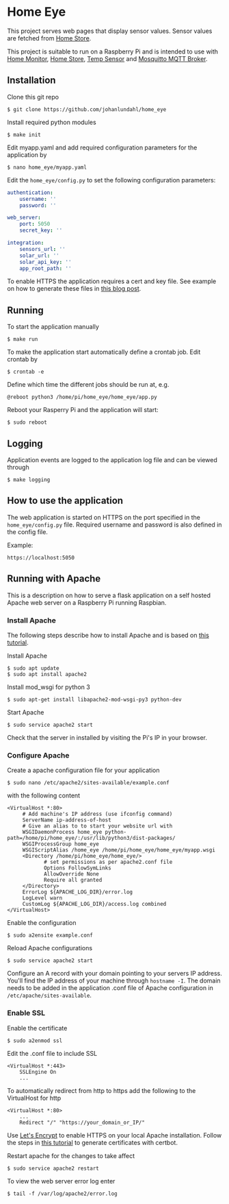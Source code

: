 # Home Eye
This project serves web pages that display sensor values. Sensor values are fetched from [Home Store](http://github.com/johanlundahl/home_store).

This project is suitable to run on a Raspberry Pi and is intended to use with [Home Monitor](http://github.com/johanlundahl/home_monitor), [Home Store](http://github.com/johanlundahl/home_store), [Temp Sensor](http://github.com/johanlundahl/temp_sensor) and [Mosquitto MQTT Broker](https://randomnerdtutorials.com/how-to-install-mosquitto-broker-on-raspberry-pi/).

## Installation

Clone this git repo

```
$ git clone https://github.com/johanlundahl/home_eye
```

Install required python modules

```
$ make init
```

Edit myapp.yaml and add required configuration parameters for the application by
```
$ nano home_eye/myapp.yaml
```

Edit the `home_eye/config.py` to set the following configuration parameters:
```yaml
authentication:
    username: ''
    password: ''

web_server:
    port: 5050
    secret_key: ''

integration:
    sensors_url: ''
    solar_url: ''
    solar_api_key: ''
    app_root_path: ''
```

To enable HTTPS the application requires a cert and key file. See example on how to generate these files in [this blog post](https://blog.miguelgrinberg.com/post/running-your-flask-application-over-https).


## Running

To start the application manually 
```
$ make run
```

To make the application start automatically define a crontab job. Edit crontab by
```
$ crontab -e
```

Define which time the different jobs should be run at, e.g.
```
@reboot python3 /home/pi/home_eye/home_eye/app.py
```

Reboot your Rasperry Pi and the application will start:
```
$ sudo reboot
```

## Logging
Application events are logged to the application log file and can be viewed through
```
$ make logging
```


## How to use the application
The web application is started on HTTPS on the port specified in the `home_eye/config.py` file. Required username and password is also defined in the config file.

Example:
```
https://localhost:5050
```

## Running with Apache
This is a description on how to serve a flask application on a self hosted Apache web server on a Raspberry Pi running Raspbian.

### Install Apache
The following steps describe how to install Apache and is based on [this tutorial](https://www.codementor.io/@abhishake/minimal-apache-configuration-for-deploying-a-flask-app-ubuntu-18-04-phu50a7ft).

Install Apache
```
$ sudo apt update
$ sudo apt install apache2
```

Install mod_wsgi for python 3
```
$ sudo apt-get install libapache2-mod-wsgi-py3 python-dev
```

Start Apache
```
$ sudo service apache2 start
```

Check that the server in installed by visiting the Pi's IP in your browser.

### Configure Apache

Create a apache configuration file for your application 
```
$ sudo nano /etc/apache2/sites-available/example.conf
```
with the following content

```
<VirtualHost *:80>
     # Add machine's IP address (use ifconfig command)
     ServerName ip-address-of-host
     # Give an alias to to start your website url with
     WSGIDaemonProcess home_eye python-path=/home/pi/home_eye/:/usr/lib/python3/dist-packages/
     WSGIProcessGroup home_eye
     WSGIScriptAlias /home_eye /home/pi/home_eye/home_eye/myapp.wsgi
     <Directory /home/pi/home_eye/home_eye/>
            # set permissions as per apache2.conf file
            Options FollowSymLinks
            AllowOverride None
            Require all granted
     </Directory>
     ErrorLog ${APACHE_LOG_DIR}/error.log
     LogLevel warn
     CustomLog ${APACHE_LOG_DIR}/access.log combined
</VirtualHost>

```

Enable the configuration
```
$ sudo a2ensite example.conf
```

Reload Apache configurations
```
$ sudo service apache2 start
```

Configure an A record with your domain pointing to your servers IP address. You'll find the IP address of your machine through `hostname -I`. The domain needs to be added in the application .conf file of Apache configuration in `/etc/apache/sites-available`.

### Enable SSL

Enable the certificate
```
$ sudo a2enmod ssl
```

Edit the .conf file to include SSL

```
<VirtualHost *:443>
    SSLEngine On
    ...
```

To automatically redirect from http to https add the following to the VirtualHost for http
```
<VirtualHost *:80>
    ...
    Redirect "/" "https://your_domain_or_IP/"
```
    
Use [Let's Encrypt](https://letsencrypt.org/getting-started/) to enable HTTPS on your local Apache installation. Follow the steps in [this tutorial](https://certbot.eff.org/lets-encrypt/pip-apache) to generate certificates with certbot.

Restart apache for the changes to take affect
```
$ sudo service apache2 restart
```

To view the web server error log enter
```
$ tail -f /var/log/apache2/error.log
```
